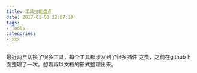 ```yaml
---
title: 工具技能盘点
date: 2017-01-08 22:07:10
tags:
- Tools
categories:
- xxx
---
```

最近两年切换了很多工具，每个工具都涉及到了很多插件
之类，之前在github上面整理了一次。想着再以文档的形式整理出来。